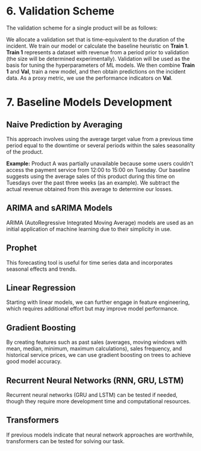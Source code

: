 # 6. Validation Scheme

The validation scheme for a single product will be as follows:
![]()

We allocate a validation set that is time-equivalent to the duration of the incident. We train our model or calculate the baseline heuristic on **Train 1**. **Train 1** represents a dataset with revenue from a period prior to validation (the size will be determined experimentally). Validation will be used as the basis for tuning the hyperparameters of ML models. We then combine **Train 1** and **Val**, train a new model, and then obtain predictions on the incident data. As a proxy metric, we use the performance indicators on **Val**.

# 7. Baseline Models Development

## Naive Prediction by Averaging

This approach involves using the average target value from a previous time period equal to the downtime or several periods within the sales seasonality of the product.

**Example:** Product A was partially unavailable because some users couldn't access the payment service from 12:00 to 15:00 on Tuesday. Our baseline suggests using the average sales of this product during this time on Tuesdays over the past three weeks (as an example). We subtract the actual revenue obtained from this average to determine our losses.

## ARIMA and sARIMA Models

ARIMA (AutoRegressive Integrated Moving Average) models are used as an initial application of machine learning due to their simplicity in use.

## Prophet

This forecasting tool is useful for time series data and incorporates seasonal effects and trends.

## Linear Regression

Starting with linear models, we can further engage in feature engineering, which requires additional effort but may improve model performance.

## Gradient Boosting

By creating features such as past sales (averages, moving windows with mean, median, minimum, maximum calculations), sales frequency, and historical service prices, we can use gradient boosting on trees to achieve good model accuracy.

## Recurrent Neural Networks (RNN, GRU, LSTM)

Recurrent neural networks (GRU and LSTM) can be tested if needed, though they require more development time and computational resources.

## Transformers

If previous models indicate that neural network approaches are worthwhile, transformers can be tested for solving our task.
